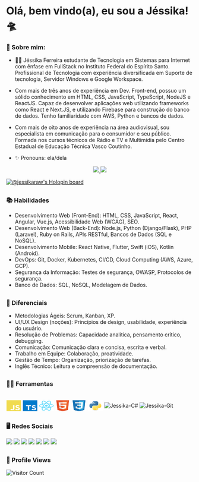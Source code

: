 # Olá, bem vindo(a), eu sou a Jéssika! 🛸

### :brain: Sobre mim:
- 👩‍💻 Jéssika Ferreira estudante de Tecnologia em Sistemas para Internet com ênfase em FullStack no Instituto Federal do Espírito Santo. Profissional de Tecnologia com experiência diversificada em Suporte de tecnologia, Servidor Windows e Google Workspace. 
      
-  Com mais de três anos de experiência em Dev. Front-end, possuo um sólido conhecimento em HTML, CSS, JavaScript, TypeScript, NodeJS e ReactJS. Capaz de desenvolver aplicações web utilizando frameworks como React e Next.JS, e utilizando Firebase para construção do banco de dados. Tenho familiaridade com AWS, Python e bancos de dados. 
      
-  Com mais de oito anos de experiência na área audiovisual, sou especialista em comunicação para o consumidor e seu público. Formada nos cursos técnicos de Rádio e TV e Multimídia pelo Centro Estadual de Educação Técnica Vasco Coutinho.

- ✨ Pronouns: ela/dela
<div align="center">
  <a href="https://github.com/jessikaraw">
  <img height="180em" src="https://github-readme-stats.vercel.app/api?username=jessikaraw&show_icons=true&theme=dracula&include_all_commits=true&count_private=true"/>
  <img height="180em" src="https://github-readme-stats.vercel.app/api/top-langs/?username=jessikaraw&layout=compact&langs_count=7&theme=dracula"/>
</div>

  [![@jessikaraw's Holopin board](https://holopin.me/jessikaraw)](https://holopin.io/@jessikaraw)

  
##  

### 📚 Habilidades
- Desenvolvimento Web (Front-End): HTML, CSS, JavaScript, React, Angular, Vue.js, Acessibilidade Web (WCAG), SEO.
- Desenvolvimento Web (Back-End): Node.js, Python (Django/Flask), PHP (Laravel), Ruby on Rails, APIs RESTful, Bancos de Dados (SQL e NoSQL).
- Desenvolvimento Mobile: React Native, Flutter, Swift (iOS), Kotlin (Android).
- DevOps: Git, Docker, Kubernetes, CI/CD, Cloud Computing (AWS, Azure, GCP).
- Segurança da Informação: Testes de segurança, OWASP, Protocolos de segurança.
- Banco de Dados: SQL, NoSQL, Modelagem de Dados.

##

### 🚀 Diferenciais
- Metodologias Ágeis: Scrum, Kanban, XP.
- UI/UX Design (noções): Princípios de design, usabilidade, experiência do usuário.
- Resolução de Problemas: Capacidade analítica, pensamento crítico, debugging.
- Comunicação: Comunicação clara e concisa, escrita e verbal.
- Trabalho em Equipe: Colaboração, proatividade.
- Gestão de Tempo: Organização, priorização de tarefas.
- Inglês Técnico: Leitura e compreensão de documentação.

##

### 🏋️‍♀️ Ferramentas
 <div style="display: inline_block"><br>
  <img align="center" alt="Jessika-Js" height="30" width="40" src="https://raw.githubusercontent.com/devicons/devicon/master/icons/javascript/javascript-plain.svg">
  <img align="center" alt="Jessika-Ts" height="30" width="40" src="https://raw.githubusercontent.com/devicons/devicon/master/icons/typescript/typescript-plain.svg">
  <img align="center" alt="Jessika-React" height="30" width="40" src="https://raw.githubusercontent.com/devicons/devicon/master/icons/react/react-original.svg">
  <img align="center" alt="Jessika-HTML" height="30" width="40" src="https://raw.githubusercontent.com/devicons/devicon/master/icons/html5/html5-original.svg">
  <img align="center" alt="Jessika-CSS" height="30" width="40" src="https://raw.githubusercontent.com/devicons/devicon/master/icons/css3/css3-original.svg">
  <img align="center" alt="Jessika-Python" height="30" width="40" src="https://raw.githubusercontent.com/devicons/devicon/master/icons/python/python-original.svg">
  <img align="center" alt="Jessika-C#" height="30" width="40" src="https://cdn.jsdelivr.net/gh/devicons/devicon/icons/csharp/csharp-original.svg">
  <img align="center" alt="Jessika-Git" height="30" width="40" src="https://cdn.jsdelivr.net/gh/devicons/devicon/icons/git/git-plain-wordmark.svg">
</div>

##

### 🖥️ Redes Sociais
<div> 
 <a href="https://www.linkedin.com/in/jessika-oliveira/" target="_blank"><img src="https://img.shields.io/badge/-LinkedIn-%230077B5?style=for-the-badge&logo=linkedin&logoColor=white" target="_blank"></a> 
  <a href="https://www.behance.net/jessikaof" target="_blank"><img src="https://img.shields.io/badge/-Behance-blue?style=for-the-badge&logo=behance&logoColor=white" target="_blank"></a> 
    <a href="https://spectacled-cheek-815.notion.site/Jessika-de-Oliveira-Ferreira-6cdd87fa550d4acbb9eb92804b6d8990" target="_blank"><img src="https://img.shields.io/badge/Notion-000000?style=for-the-badge&logo=notion&logoColor=white" target="_blank"></a> 
  <a href="https://instagram.com/jessikof_" target="_blank"><img src="https://img.shields.io/badge/-Instagram-%23E4405F?style=for-the-badge&logo=instagram&logoColor=white" target="_blank"></a>
  <a href = "mailto:jessika.o.ferreira@hotmail.com"><img src="https://img.shields.io/badge/-Gmail-%23333?style=for-the-badge&logo=gmail&logoColor=white" target="_blank"></a>
    <a href="https://www.youtube.com/channel/UC0gsRvcLhoYT7X4lRSbadAw" target="_blank"><img src="https://img.shields.io/badge/YouTube-FF0000?style=for-the-badge&logo=youtube&logoColor=white" target="_blank"></a>
<a href="https://dev.to/jessikaraw" target="_blank"><img src="![image](https://github.com/user-attachments/assets/494cff08-fe5c-4577-a9cd-1a56e0c44c49)" target="_blank"></a>

  
  
##
### :eyes: Profile Views
<p align="center">


![Visitor Count](https://profile-counter.glitch.me/{JessikaOF}/count.svg)
</p>
